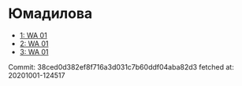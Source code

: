 # Юмадилова
- [1: WA 01](1.md)
- [2: WA 01](2.md)
- [3: WA 01](3.md)

Commit: 38ced0d382ef8f716a3d031c7b60ddf04aba82d3
 fetched at: 20201001-124517
